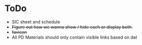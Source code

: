 # ToDo

- SIC sheet and schedule
- ~~Figure out how we wanna show / hide each or display both.~~
- ~~favicon~~
- All PD Materials should only contain visible links based on dat
